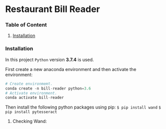# Restaurant Bill Reader

### Table of Content
1. [Installation](installation)



### Installation
In this project `Python` version **3.7.4** is used.

First create a new anaconda environment and then activate the environment:
```python
# Create environmemt.
conda create -n bill-reader python=3.6
# Activate environment.
conda activate bill-reader
```

Then install the following python packages using pip:
`$ pip install wand`
`$ pip install pytesseract`

  1. Checking Wand:
  
  
